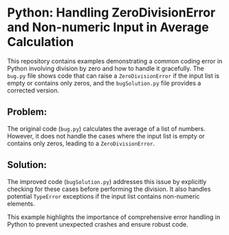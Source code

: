 # Python: Handling ZeroDivisionError and Non-numeric Input in Average Calculation

This repository contains examples demonstrating a common coding error in Python involving division by zero and how to handle it gracefully.  The `bug.py` file shows code that can raise a `ZeroDivisionError` if the input list is empty or contains only zeros, and the `bugSolution.py` file provides a corrected version.

## Problem:

The original code (`bug.py`) calculates the average of a list of numbers. However, it does not handle the cases where the input list is empty or contains only zeros, leading to a `ZeroDivisionError`.

## Solution:

The improved code (`bugSolution.py`) addresses this issue by explicitly checking for these cases before performing the division.  It also handles potential `TypeError` exceptions if the input list contains non-numeric elements.

This example highlights the importance of comprehensive error handling in Python to prevent unexpected crashes and ensure robust code.